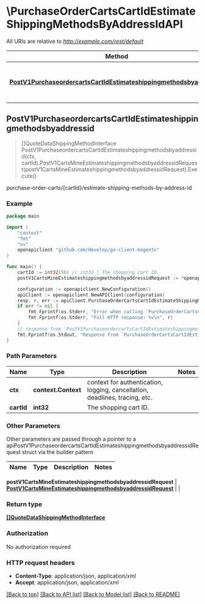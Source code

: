 # \PurchaseOrderCartsCartIdEstimateShippingMethodsByAddressIdAPI

All URIs are relative to *http://example.com/rest/default*

Method | HTTP request | Description
------------- | ------------- | -------------
[**PostV1PurchaseordercartsCartIdEstimateshippingmethodsbyaddressid**](PurchaseOrderCartsCartIdEstimateShippingMethodsByAddressIdAPI.md#PostV1PurchaseordercartsCartIdEstimateshippingmethodsbyaddressid) | **Post** /V1/purchase-order-carts/{cartId}/estimate-shipping-methods-by-address-id | purchase-order-carts/{cartId}/estimate-shipping-methods-by-address-id



## PostV1PurchaseordercartsCartIdEstimateshippingmethodsbyaddressid

> []QuoteDataShippingMethodInterface PostV1PurchaseordercartsCartIdEstimateshippingmethodsbyaddressid(ctx, cartId).PostV1CartsMineEstimateshippingmethodsbyaddressidRequest(postV1CartsMineEstimateshippingmethodsbyaddressidRequest).Execute()

purchase-order-carts/{cartId}/estimate-shipping-methods-by-address-id



### Example

```go
package main

import (
	"context"
	"fmt"
	"os"
	openapiclient "github.com/Hevelop/go-client-magento"
)

func main() {
	cartId := int32(56) // int32 | The shopping cart ID.
	postV1CartsMineEstimateshippingmethodsbyaddressidRequest := *openapiclient.NewPostV1CartsMineEstimateshippingmethodsbyaddressidRequest(int32(123)) // PostV1CartsMineEstimateshippingmethodsbyaddressidRequest |  (optional)

	configuration := openapiclient.NewConfiguration()
	apiClient := openapiclient.NewAPIClient(configuration)
	resp, r, err := apiClient.PurchaseOrderCartsCartIdEstimateShippingMethodsByAddressIdAPI.PostV1PurchaseordercartsCartIdEstimateshippingmethodsbyaddressid(context.Background(), cartId).PostV1CartsMineEstimateshippingmethodsbyaddressidRequest(postV1CartsMineEstimateshippingmethodsbyaddressidRequest).Execute()
	if err != nil {
		fmt.Fprintf(os.Stderr, "Error when calling `PurchaseOrderCartsCartIdEstimateShippingMethodsByAddressIdAPI.PostV1PurchaseordercartsCartIdEstimateshippingmethodsbyaddressid``: %v\n", err)
		fmt.Fprintf(os.Stderr, "Full HTTP response: %v\n", r)
	}
	// response from `PostV1PurchaseordercartsCartIdEstimateshippingmethodsbyaddressid`: []QuoteDataShippingMethodInterface
	fmt.Fprintf(os.Stdout, "Response from `PurchaseOrderCartsCartIdEstimateShippingMethodsByAddressIdAPI.PostV1PurchaseordercartsCartIdEstimateshippingmethodsbyaddressid`: %v\n", resp)
}
```

### Path Parameters


Name | Type | Description  | Notes
------------- | ------------- | ------------- | -------------
**ctx** | **context.Context** | context for authentication, logging, cancellation, deadlines, tracing, etc.
**cartId** | **int32** | The shopping cart ID. | 

### Other Parameters

Other parameters are passed through a pointer to a apiPostV1PurchaseordercartsCartIdEstimateshippingmethodsbyaddressidRequest struct via the builder pattern


Name | Type | Description  | Notes
------------- | ------------- | ------------- | -------------

 **postV1CartsMineEstimateshippingmethodsbyaddressidRequest** | [**PostV1CartsMineEstimateshippingmethodsbyaddressidRequest**](PostV1CartsMineEstimateshippingmethodsbyaddressidRequest.md) |  | 

### Return type

[**[]QuoteDataShippingMethodInterface**](QuoteDataShippingMethodInterface.md)

### Authorization

No authorization required

### HTTP request headers

- **Content-Type**: application/json, application/xml
- **Accept**: application/json, application/xml

[[Back to top]](#) [[Back to API list]](../README.md#documentation-for-api-endpoints)
[[Back to Model list]](../README.md#documentation-for-models)
[[Back to README]](../README.md)

